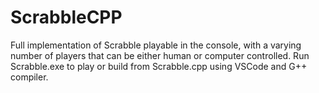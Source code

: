 # ScrabbleCPP
Full implementation of Scrabble playable in the console, with a varying number of players that can be either human or computer controlled.
Run Scrabble.exe to play or build from Scrabble.cpp using VSCode and G++ compiler.
